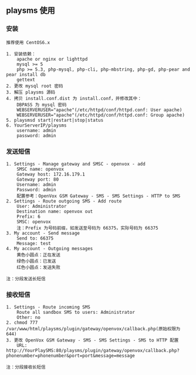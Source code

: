 ## playsms 使用

### 安装

	推荐使用 CentOS6.x

	1. 安装依赖：
		apache or nginx or lighttpd
		mysql >= 5
		php >= 5.3, php-mysql, php-cli, php-mbstring, php-gd, php-pear and pear install db
		gettext
	2. 更改 mysql root 密码
	3. 解压 playsms 源码
	4. 拷贝 install.conf.dist 为 install.conf，并修改其中：
		DBPASS 为 mysql 密码
		WEBSERVERUSER="apache"(/etc/httpd/conf/httpd.conf: User apache)
		WEBSERVERUSER="apache"(/etc/httpd/conf/httpd.conf: Group apache)
	5. playsmsd start|restart|stop|status
	6. YourServerIP/playsms
		username: admin
		password: admin
	
### 发送短信

	1. Settings - Manage gateway and SMSC - openvox - add
		SMSC name: openvox
		Gateway host: 172.16.179.1
		Gateway port: 80
		Username: admin
		Password: admin
		配置参考：OpenVox GSM Gateway - SMS - SMS Settings - HTTP to SMS
	2. Settings - Route outgoing SMS - Add route
		User: Administrator
		Destination name: openvox out
		Prefix: 6
		SMSC: openvox
		注：Prefix 为号码前缀，如发送至号码为 66375，实际号码为 66375
	3. My account - Send message
		Send to: 66375
		Message: test
	4. My account - Outgoing messages
		黄色小圆点：正在发送
		绿色小圆点：已发送
		红色小圆点：发送失败
		
	注：分段发送长短信
	
### 接收短信

	1. Settings - Route incoming SMS
		Route all sandbox SMS to users: Administrator
		Other: no
	2. chmod 777 /var/www/html/playsms/plugin/gateway/openvox/callback.php(原始权限为 644)
	3. 更改 OpenVox GSM Gateway - SMS - SMS Settings - SMS to HTTP 配置
		URL: http://YourPlaySMS:80/playsms/plugin/gateway/openvox/callback.php?phonenumber=phonenumber&port=port&message=message
	
	注：分段接收长短信
	